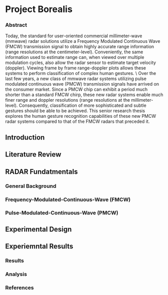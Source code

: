 # Project Borealis 

### Abstract
Today, the standard for user-oriented commercial millimeter-wave (mmwave) radar solutions utilize a Frequency Modulated Continuous Wave (FMCW) transmission signal to obtain highly accurate range information (range resolutions at the centimeter-level). Conveniently, the same information used to estimate range can, when viewed over multiple modulation cycles, also allow the radar sensor to estimate target velocity (doppler). Viewing frame by frame range-doppler plots allows these systems to perform classification of complex human gestures. \\
Over the last few years, a new class of mmwave radar systems utilizing pulse modulated continuous wave (PMCW) transmission signals have arrived on the consumer market. Since a PMCW chip can exhibit a period much shorter than a standard FMCW chirp, these new radar systems enable much finer range and doppler resolutions (range resolutions at the millimeter-level). Consequently, classification of more sophisticated and subtle gestures should be able to be achieved. This senior research thesis explores the human gesture recognition capabilities of these new PMCW radar systems compared to that of the FMCW radars that preceded it.


## Introduction

## Literature Review

## RADAR Fundatmentals
### General Background

### Frequency-Modulated-Continuous-Wave (FMCW)

### Pulse-Modulated-Continuous-Wave (PMCW)

## Experimental Design

## Experiemntal Results
### Results

### Analysis

### References
